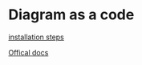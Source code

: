 # Diagram as a code

[installation steps](https://diagrams.mingrammer.com/docs/getting-started/installation)

[Offical docs](https://diagrams.mingrammer.com/docs)
